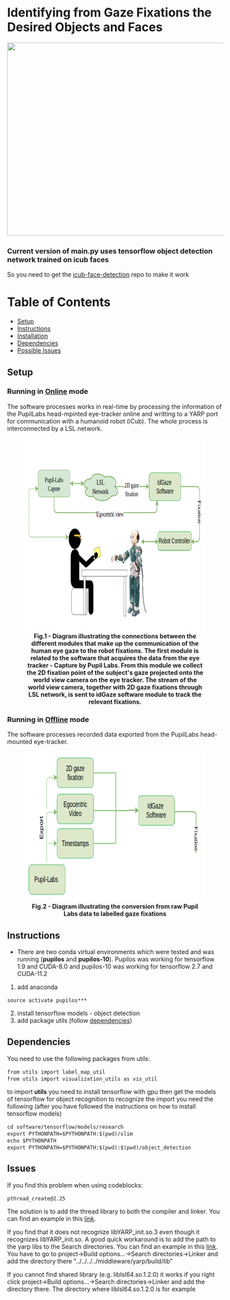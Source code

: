# Identifying from Gaze Fixations the Desired Objects and Faces

<img src="doc/python.gif" width="800" height="450" />

### Current version of main.py uses tensorflow object detection network trained on icub faces
So you need to get the [icub-face-detection](https://github.com/NunoDuarte/icub-face-detection) repo to make it work 

# Table of Contents

- [Setup](#setup)
- [Instructions](#instructions)
- [Installation](doc/install.md)
- [Dependencies](#dependencies)
- [Possible Issues](#issues)

## Setup
### Running in [Online](doc/online.md) mode
The software processes works in real-time by processing the information of the PupilLabs head-mpinted eye-tracker online and writting to a YARP port for communication with a humanoid robot (iCub). The whole process is interconnected by a LSL network. 

<figure>
<img src="doc/HRI_Block_diagram.png" width="700" height="450" />
  
<figcaption align = "center"><b>Fig.1 - Diagram illustrating the connections between the different modules that make up the communication of the human eye gaze to the robot fixations. The first module is related to the software that acquires the data from the eye tracker - Capture by Pupil Labs. From this module we collect the 2D fixation point of the subject's gaze projected onto the world view camera on the eye tracker. The stream of the world view camera, together with 2D gaze fixations through LSL network, is sent to idGaze software module to track the relevant fixations.</b></figcaption>
</figure>

### Running in [Offline](doc/offline.md) mode
The software processes recorded data exported from the PupilLabs head-mounted eye-tracker. 

<figure>
<img src="doc/HCI_Block_diagram.png" width="600" height="350" />
  
<figcaption align = "center"><b>Fig.2 - Diagram illustrating the conversion from raw Pupil Labs data to labelled gaze fixations</b></figcaption>
</figure>

## Instructions
- There are two conda virtual environments which were tested and was running (**pupilos** and **pupilos-10**). Pupilos was working for tensorflow 1.9 and CUDA-8.0 and pupilos-10 was working for tensorflow 2.7 and CUDA-11.2
1. add anaconda
```
source activate pupilos***
```
2. install tensorflow models - object detection
3. add package utils (follow [dependencies](#dependencies))

## Dependencies
You need to use the following packages from utils:
```
from utils import label_map_util
from utils import visualization_utils as vis_util
```
to import **utils** you need to install tensorflow with gpu then get the models of tensorflow for object recognition to recognize the import 
you need the following (after you have followed the instructions on how to install tensorflow models)
``` 
cd software/tensorflow/models/research
export PYTHONPATH=$PYTHONPATH:$(pwd)/slim
echo $PYTHONPATH 
export PYTHONPATH=$PYTHONPATH:$(pwd):$(pwd)/object_detection 
```

## Issues
If you find this problem when using codeblocks:
```
pthread_create@2.25 
```
The solution is to add the thread library to both the compiler and linker. You can find an example in this [link](https://askubuntu.com/questions/568068/multithreading-in-codeblocks).

If you find that it does not recognize libYARP_init.so.3 even though it recognizes libYARP_init.so. A good quick workaround is to add the path to the yarp libs to the Search directories. You can find an example in this [link](http://forums.codeblocks.org/index.php?topic=18661.0). You have to go to project->Build options...->Search directories->Linker and add the directory there "../../../../middleware/yarp/build/lib"

If you cannot find shared library (e.g. liblsl64.so.1.2.0) it works if you right click project->Build options...->Search directories->Linker and add the directory there. The directory where liblsl64.so.1.2.0 is for example
